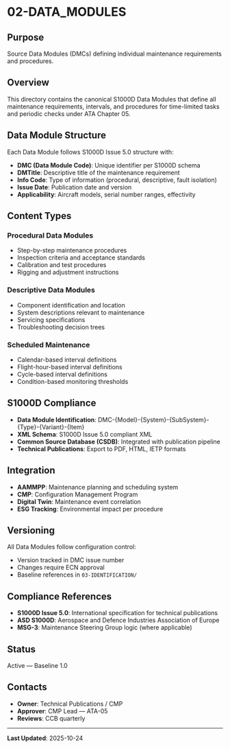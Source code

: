 # 02-DATA_MODULES

## Purpose
Source Data Modules (DMCs) defining individual maintenance requirements and procedures.

## Overview
This directory contains the canonical S1000D Data Modules that define all maintenance requirements, intervals, and procedures for time-limited tasks and periodic checks under ATA Chapter 05.

## Data Module Structure
Each Data Module follows S1000D Issue 5.0 structure with:
- **DMC (Data Module Code)**: Unique identifier per S1000D schema
- **DMTitle**: Descriptive title of the maintenance requirement
- **Info Code**: Type of information (procedural, descriptive, fault isolation)
- **Issue Date**: Publication date and version
- **Applicability**: Aircraft models, serial number ranges, effectivity

## Content Types
### Procedural Data Modules
- Step-by-step maintenance procedures
- Inspection criteria and acceptance standards
- Calibration and test procedures
- Rigging and adjustment instructions

### Descriptive Data Modules
- Component identification and location
- System descriptions relevant to maintenance
- Servicing specifications
- Troubleshooting decision trees

### Scheduled Maintenance
- Calendar-based interval definitions
- Flight-hour-based interval definitions
- Cycle-based interval definitions
- Condition-based monitoring thresholds

## S1000D Compliance
- **Data Module Identification**: DMC-{Model}-{System}-{SubSystem}-{Type}-{Variant}-{Item}
- **XML Schema**: S1000D Issue 5.0 compliant XML
- **Common Source Database (CSDB)**: Integrated with publication pipeline
- **Technical Publications**: Export to PDF, HTML, IETP formats

## Integration
- **AAMMPP**: Maintenance planning and scheduling system
- **CMP**: Configuration Management Program
- **Digital Twin**: Maintenance event correlation
- **ESG Tracking**: Environmental impact per procedure

## Versioning
All Data Modules follow configuration control:
- Version tracked in DMC issue number
- Changes require ECN approval
- Baseline references in `03-IDENTIFICATION/`

## Compliance References
- **S1000D Issue 5.0**: International specification for technical publications
- **ASD S1000D**: Aerospace and Defence Industries Association of Europe
- **MSG-3**: Maintenance Steering Group logic (where applicable)

## Status
Active — Baseline 1.0

## Contacts
- **Owner**: Technical Publications / CMP
- **Approver**: CMP Lead — ATA-05
- **Reviews**: CCB quarterly

---
**Last Updated**: 2025-10-24

